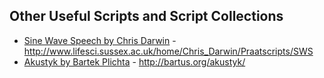 ## Other Useful Scripts and Script Collections


* [Sine Wave Speech by Chris Darwin](http://www.lifesci.sussex.ac.uk/home/Chris_Darwin/Praatscripts/SWS) - http://www.lifesci.sussex.ac.uk/home/Chris_Darwin/Praatscripts/SWS
* [Akustyk by Bartek Plichta](http://bartus.org/akustyk/) - http://bartus.org/akustyk/